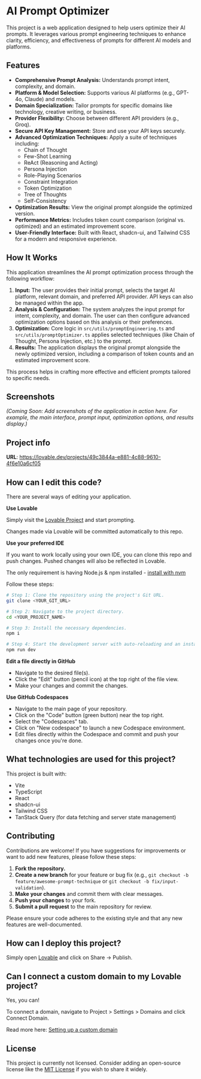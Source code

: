 # AI Prompt Optimizer

This project is a web application designed to help users optimize their AI prompts. It leverages various prompt engineering techniques to enhance clarity, efficiency, and effectiveness of prompts for different AI models and platforms.

## Features

- **Comprehensive Prompt Analysis:** Understands prompt intent, complexity, and domain.
- **Platform & Model Selection:** Supports various AI platforms (e.g., GPT-4o, Claude) and models.
- **Domain Specialization:** Tailor prompts for specific domains like technology, creative writing, or business.
- **Provider Flexibility:** Choose between different API providers (e.g., Groq).
- **Secure API Key Management:** Store and use your API keys securely.
- **Advanced Optimization Techniques:** Apply a suite of techniques including:
    - Chain of Thought
    - Few-Shot Learning
    - ReAct (Reasoning and Acting)
    - Persona Injection
    - Role-Playing Scenarios
    - Constraint Integration
    - Token Optimization
    - Tree of Thoughts
    - Self-Consistency
- **Optimization Results:** View the original prompt alongside the optimized version.
- **Performance Metrics:** Includes token count comparison (original vs. optimized) and an estimated improvement score.
- **User-Friendly Interface:** Built with React, shadcn-ui, and Tailwind CSS for a modern and responsive experience.

## How It Works

This application streamlines the AI prompt optimization process through the following workflow:

1.  **Input:** The user provides their initial prompt, selects the target AI platform, relevant domain, and preferred API provider. API keys can also be managed within the app.
2.  **Analysis & Configuration:** The system analyzes the input prompt for intent, complexity, and domain. The user can then configure advanced optimization options based on this analysis or their preferences.
3.  **Optimization:** Core logic in `src/utils/promptEngineering.ts` and `src/utils/promptOptimizer.ts` applies selected techniques (like Chain of Thought, Persona Injection, etc.) to the prompt.
4.  **Results:** The application displays the original prompt alongside the newly optimized version, including a comparison of token counts and an estimated improvement score.

This process helps in crafting more effective and efficient prompts tailored to specific needs.

## Screenshots

*(Coming Soon: Add screenshots of the application in action here. For example, the main interface, prompt input, optimization options, and results display.)*

## Project info

**URL**: https://lovable.dev/projects/49c3844a-e881-4c88-9610-4f6e10a6cf05

## How can I edit this code?

There are several ways of editing your application.

**Use Lovable**

Simply visit the [Lovable Project](https://lovable.dev/projects/49c3844a-e881-4c88-9610-4f6e10a6cf05) and start prompting.

Changes made via Lovable will be committed automatically to this repo.

**Use your preferred IDE**

If you want to work locally using your own IDE, you can clone this repo and push changes. Pushed changes will also be reflected in Lovable.

The only requirement is having Node.js & npm installed - [install with nvm](https://github.com/nvm-sh/nvm#installing-and-updating)

Follow these steps:

```sh
# Step 1: Clone the repository using the project's Git URL.
git clone <YOUR_GIT_URL>

# Step 2: Navigate to the project directory.
cd <YOUR_PROJECT_NAME>

# Step 3: Install the necessary dependencies.
npm i

# Step 4: Start the development server with auto-reloading and an instant preview.
npm run dev
```

**Edit a file directly in GitHub**

- Navigate to the desired file(s).
- Click the "Edit" button (pencil icon) at the top right of the file view.
- Make your changes and commit the changes.

**Use GitHub Codespaces**

- Navigate to the main page of your repository.
- Click on the "Code" button (green button) near the top right.
- Select the "Codespaces" tab.
- Click on "New codespace" to launch a new Codespace environment.
- Edit files directly within the Codespace and commit and push your changes once you're done.

## What technologies are used for this project?

This project is built with:

- Vite
- TypeScript
- React
- shadcn-ui
- Tailwind CSS
- TanStack Query (for data fetching and server state management)

## Contributing

Contributions are welcome! If you have suggestions for improvements or want to add new features, please follow these steps:

1.  **Fork the repository.**
2.  **Create a new branch** for your feature or bug fix (e.g., `git checkout -b feature/awesome-prompt-technique` or `git checkout -b fix/input-validation`).
3.  **Make your changes** and commit them with clear messages.
4.  **Push your changes** to your fork.
5.  **Submit a pull request** to the main repository for review.

Please ensure your code adheres to the existing style and that any new features are well-documented.

## How can I deploy this project?

Simply open [Lovable](https://lovable.dev/projects/49c3844a-e881-4c88-9610-4f6e10a6cf05) and click on Share -> Publish.

## Can I connect a custom domain to my Lovable project?

Yes, you can!

To connect a domain, navigate to Project > Settings > Domains and click Connect Domain.

Read more here: [Setting up a custom domain](https://docs.lovable.dev/tips-tricks/custom-domain#step-by-step-guide)

## License

This project is currently not licensed. Consider adding an open-source license like the [MIT License](https://opensource.org/licenses/MIT) if you wish to share it widely.
